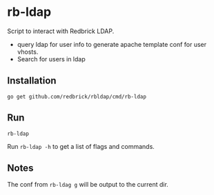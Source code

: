 # rb-ldap

Script to interact with Redbrick LDAP.

* query ldap for user info to generate apache template conf for user vhosts.
* Search for users in ldap

## Installation

```console
go get github.com/redbrick/rbldap/cmd/rb-ldap
```

## Run

```console
rb-ldap
```

Run `rb-ldap -h` to get a list of flags and commands.

## Notes

The conf from `rb-ldag g` will be output to the current dir.
